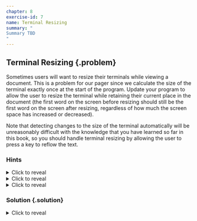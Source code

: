 ```yaml
---
chapter: 8
exercise-id: 7
name: Terminal Resizing
summary: "
Summary TBD
"
---
```


## Terminal Resizing {.problem}

Sometimes users will want to resize their terminals while viewing a
document. This is a problem for our pager since we calculate the size of the
terminal exactly once at the start of the program. Update your program to allow
the user to resize the terminal while retaining their current place in the
document (the first word on the screen before resizing should still be the first
word on the screen after resizing, regardless of how much the screen space has
increased or decreased).

Note that detecting changes to the size of the terminal automatically will be
unreasonably difficult with the knowledge that you have learned so far in this
book, so you should handle terminal resizing by allowing the user to press a key
to reflow the text.

### Hints
<div class="hints">

<details>
<summary>Click to reveal</summary>
<div class="details-body-outer">
<div class="details-body">

</div>
</div>
</details>

<details>
<summary>Click to reveal</summary>
<div class="details-body-outer">
<div class="details-body">

</div>
</div>
</details>

<details>
<summary>Click to reveal</summary>
<div class="details-body-outer">
<div class="details-body">

</div>
</div>
</details>

</div>

### Solution {.solution}

<div class="solution">

<details>
<summary>Click to reveal</summary>

<div class="details-body-outer">
<div class="details-body">


</div>
</div>
</details>

</div>
